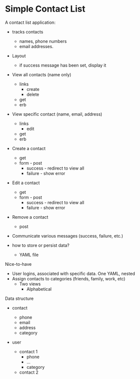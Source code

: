 # Simple Contact List

A contact list application: 
- tracks contacts
  - names, phone numbers
  - email addresses. 

- Layout
  - if success message has been set, display it
- View all contacts (name only)
  - links
    - create
    - delete
  - get
  - erb
- View specific contact (name, email, address)
  - links
    - edit
  - get
  - erb
- Create a contact
  - get
  - form - post
    - success - redirect to view all
    - failure - show error
- Edit a contact
  - get
  - form - post
    - success - redirect to view all
    - failure - show error
- Remove a contact
  - post
- Communicate various messages (success, failure, etc.)

- how to store or persist data?
  - YAML file 

Nice-to-have
- User logins, associated with specific data. One YAML, nested
- Assign contacts to categories (friends, family, work, etc)
  - Two views
    - Alphabetical


Data structure
- contact
  - phone
  - email
  - address
  - category

- user
  - contact 1
    - phone
    - ...
    - category
  - contact 2